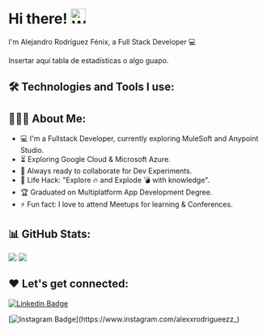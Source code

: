 # Hi there! <img src="https://user-images.githubusercontent.com/42378118/110234147-e3259600-7f4e-11eb-95be-0c4047144dea.gif" alt="Wave!" width="30" height="30">

I'm Alejandro Rodríguez Fénix, a Full Stack Developer 💻

<!-- ![coding](https://camo.githubusercontent.com/5352b6b2b973a416adb9f788796e6e861e6ff286d2d83780df8ef7d90d4ca349/68747470733a2f2f6d656469612e67697068792e636f6d2f6d656469612f53576f536b4e36447854737a71494b6071762f67697068792e676966) --> Insertar aquí tabla de estadísticas o algo guapo.

## 🛠️ Technologies and Tools I use:

<!-- <img src="https://raw.githubusercontent.com/devicons/devicon/master/icons/html5/html5-original-wordmark.svg" width="60" height="60"> <img src="https://raw.githubusercontent.com/devicons/devicon/master/icons/css3/css3-original-wordmark.svg" width="60" height="60">  <img src="https://raw.githubusercontent.com/devicons/devicon/master/icons/javascript/javascript-original.svg" width="60" height="60"> <img src="https://raw.githubusercontent.com/devicons/devicon/master/icons/nodejs/nodejs-original-wordmark.svg" width="60" height="60">  <img src="https://raw.githubusercontent.com/devicons/devicon/master/icons/mongodb/mongodb-original-wordmark.svg" width="60" height="60"> 
<img src="https://raw.githubusercontent.com/devicons/devicon/master/icons/postman/postman-original-wordmark.svg" width="60" height="60"> <img src="https://raw.githubusercontent.com/devicons/devicon/master/icons/git/git-original-wordmark.svg" width="60" height="60"> <img src="https://raw.githubusercontent.com/devicons/devicon/master/icons/googlecloud/googlecloud-original-wordmark.svg" width="60" height="60"> <img src="https://raw.githubusercontent.com/devicons/devicon/master/icons/mysql/mysql-original-wordmark.svg" width="60" height="60"> <img src="https://raw.githubusercontent.com/devicons/devicon/master/icons/flutter/flutter-original.svg" width="60" height="60">  <img src="https://raw.githubusercontent.com/devicons/devicon/master/icons/laravel/laravel-plain-wordmark.svg" width="60" height="60">   -->


## 👨🏻‍💻 About Me:
- 💻 I'm a Fullstack Developer, currently exploring MuleSoft and Anypoint Studio.
- ⏳ Exploring Google Cloud & Microsoft Azure.
- 🚀 Always ready to collaborate for Dev Experiments.
- 🎯 Life Hack: "Explore 🔥 and Explode 💣 with knowledge".
- 🏆 Graduated on Multiplatform App Development Degree.
- ⚡ Fun fact: I love to attend Meetups for learning & Conferences.

## 📊 GitHub Stats:
![](https://github-readme-stats.vercel.app/api?username=alexanderPat0&theme=dark&hide_border=false&include_all_commits=false&count_private=false) ![](https://github-readme-stats.vercel.app/api/top-langs/?username=alexanderPat0&theme=dark&hide_border=false&include_all_commits=false&count_private=false&layout=compact)


## ❤️ Let's get connected:
[![Linkedin Badge](https://img.shields.io/badge/-LinkedIn-blue?style=flat-square&logo=Linkedin&logoColor=white&link=https://www.linkedin.com/in/alejandro-rodriguez-fenix-09861a297/)]([https://www.linkedin.com/in/alejandro-rodríguez-fénix/](https://www.linkedin.com/in/alejandro-rodriguez-fenix-09861a297/))
<!-- [![Twitter Badge](https://img.shields.io/badge/-Twitter-1DA1F2?style=flat-square&logo=Twitter&logoColor=white&link=https://twitter.com/alejandrofenix)](https://twitter.com/alejandrofenix) -->
<!-- [![Facebook Badge](https://img.shields.io/badge/-Facebook-4267B2?style=flat-square&logo=Facebook&logoColor=white&link=https://www.facebook.com/alejandro.rodriguezfenix)](https://www.facebook.com/alejandro.rodriguezfenix) --> 
[![Instagram Badge](https://img.shields.io/badge/-@alexxrodrigueezz_-E4405F?style=flat-square&logo=Instagram&logoColor=white&link=https://www.instagram.com/alexxrodrigueezz_)](https://www.instagram.com/alexxrodrigueezz_)
